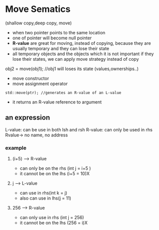 # Move Sematics

(shallow copy,deep copy, move)
- when two pointer points to the same location 
- one of pointer will become null pointer 
- **R-value** are great for moving, instead of copying, because they are usually temporary and they can lose their state
- all temporary objects and the objects which it is not important if they lose their states, we can apply move strategy instead of copy 

obj2 = move(obj1); 
//obj1 will loses its state (values,ownerships..)

- move constructor 
- move assignment operator 

```
std::move(ptr); //generates an R-value of an L-value
```

- it returns an R-value reference to argument 

## an expression 
L-value: can be use in both lsh and rsh 
R-value: can only be used in rhs
Rvalue-> no name, no address 


### example

1. (i+5) --> R-value 
	- can only be on the rhs (int j = i+5 )
	- it cannot be on the lhs (i+5 = 10)X

2. j --> L-value
	- can use in rhs(int k = j)
	- also can use in lhs(j = 11)

3. 256 --> R-value
	- can only use in rhs (int j = 256)
	- it cannot be on the lhs (256 = i)X
